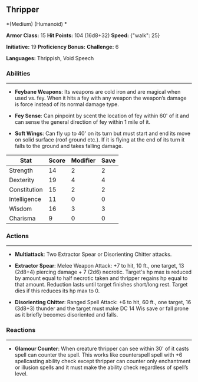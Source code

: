 ## Thripper
*(Medium) (Humanoid) *

**Armor Class:** 15
**Hit Points:** 104 (16d8+32)
**Speed:** {"walk": 25}

**Initiative:** 19
**Proficiency Bonus:**
**Challenge:** 6

**Languages:** Thrippish, Void Speech

### Abilities
 --- 
- **Feybane Weapons**: Its weapons are cold iron and are magical when used vs. fey. When it hits a fey with any weapon the weapon’s damage is force instead of its normal damage type.

- **Fey Sense**: Can pinpoint by scent the location of fey within 60' of it and can sense the general direction of fey within 1 mile of it.

- **Soft Wings**: Can fly up to 40' on its turn but must start and end its move on solid surface (roof ground etc.). If it is flying at the end of its turn it falls to the ground and takes falling damage.



| Stat | Score | Modifier | Save |
| ---- | ---- | ---- | ---- |
| Strength | 14 | 2 | 2 |
| Dexterity | 19 | 4 | 4 |
| Constitution | 15 | 2 | 2 |
| Intelligence | 11 | 0 | 0 |
| Wisdom | 16 | 3 | 3 |
| Charisma | 9 | 0 | 0 |

### Actions
 --- 
- **Multiattack**: Two Extractor Spear or Disorienting Chitter attacks.

- **Extractor Spear**: Melee Weapon Attack: +7 to hit, 10 ft., one target, 13 (2d8+4) piercing damage + 7 (2d6) necrotic. Target's hp max is reduced by amount equal to half necrotic taken and thripper regains hp equal to that amount. Reduction lasts until target finishes short/long rest. Target dies if this reduces its hp max to 0.

- **Disorienting Chitter**: Ranged Spell Attack: +6 to hit, 60 ft., one target, 16 (3d8+3) thunder and the target must make DC 14 Wis save or fall prone as it briefly becomes disoriented and falls.

### Reactions
 --- 
- **Glamour Counter**: When creature thripper can see within 30' of it casts spell can counter the spell. This works like counterspell spell with +6 spellcasting ability check except thripper can counter only enchantment or illusion spells and it must make the ability check regardless of spell’s level.

